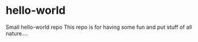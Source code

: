 # hello-world
Small hello-world repo
This repo is for having some fun and put stuff of all nature....
